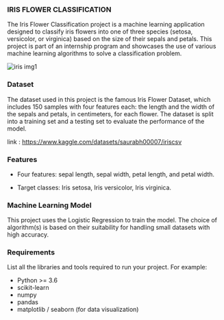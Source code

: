 ### IRIS FLOWER CLASSIFICATION

The Iris Flower Classification project is a machine learning application designed to classify iris flowers into one of three species (setosa, versicolor, or virginica) based on the size of their sepals and petals. This project is part of an internship program and showcases the use of various machine learning algorithms to solve a classification problem.



![iris img1](https://github.com/ShubhamKumbhar28/OIBSIP/assets/133940544/15231480-8e25-4eda-b751-ddfcf40de9b0)



### Dataset

The dataset used in this project is the famous Iris Flower Dataset, which includes 150 samples with four features each: the length and the width of the sepals and petals, in centimeters, for each flower. The dataset is split into a training set and a testing set to evaluate the performance of the model.

link : https://www.kaggle.com/datasets/saurabh00007/iriscsv



### Features


- Four features: sepal length, sepal width, petal length, and petal width.

- Target classes: Iris setosa, Iris versicolor, Iris virginica.

### Machine Learning Model

This project uses the  Logistic Regression to train the model. The choice of algorithm(s) is based on their suitability for handling small datasets with high accuracy.


###  Requirements

List all the libraries and tools required to run your project. For example:

- Python >= 3.6
- scikit-learn
- numpy
- pandas
- matplotlib / seaborn (for data visualization)
